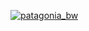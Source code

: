 [![patagonia_bw](https://user-images.githubusercontent.com/38410965/112504450-290d9700-8d62-11eb-8e49-19f27f6084ff.jpg)](https://github.com/stevedepp/stevedepp/blob/gh-pages/README.md)
